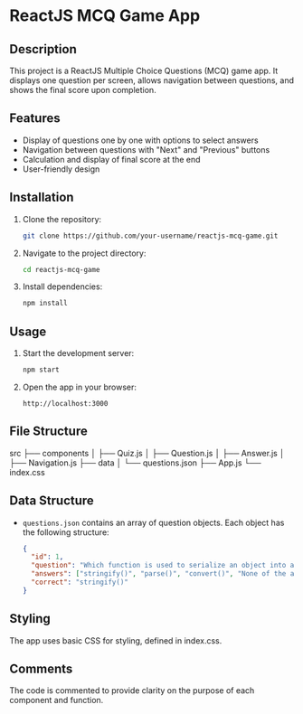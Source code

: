 # ReactJS MCQ Game App

## Description
This project is a ReactJS Multiple Choice Questions (MCQ) game app. It displays one question per screen, allows navigation between questions, and shows the final score upon completion.

## Features
- Display of questions one by one with options to select answers
- Navigation between questions with "Next" and "Previous" buttons
- Calculation and display of final score at the end
- User-friendly design

## Installation
1. Clone the repository:
    ```bash
    git clone https://github.com/your-username/reactjs-mcq-game.git
    ```
2. Navigate to the project directory:
    ```bash
    cd reactjs-mcq-game
    ```
3. Install dependencies:
    ```bash
    npm install
    ```

## Usage
1. Start the development server:
    ```bash
    npm start
    ```
2. Open the app in your browser:
    ```
    http://localhost:3000
    ```

## File Structure
src
├── components
│ ├── Quiz.js
│ ├── Question.js
│ ├── Answer.js
│ ├── Navigation.js
├── data
│ └── questions.json
├── App.js
└── index.css


## Data Structure
- `questions.json` contains an array of question objects. Each object has the following structure:
  ```json
  {
    "id": 1,
    "question": "Which function is used to serialize an object into a JSON string in JavaScript?",
    "answers": ["stringify()", "parse()", "convert()", "None of the above"],
    "correct": "stringify()"
  }


## Styling
The app uses basic CSS for styling, defined in index.css.

## Comments
The code is commented to provide clarity on the purpose of each component and function.
